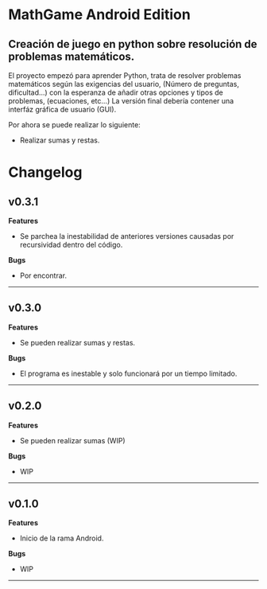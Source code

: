 # MathGame Android Edition

<h2>Creación de juego en python sobre resolución de problemas matemáticos.</h2>
<p>El proyecto empezó para aprender Python, trata de resolver problemas matemáticos según las exigencias del usuario, (Número de preguntas, dificultad...) con la esperanza de añadir otras opciones y tipos de problemas, (ecuaciones, etc...) La versión final debería contener una interfáz gráfica de usuario (GUI).</p>

<p>Por ahora se puede realizar lo siguiente:</p>

- Realizar sumas y restas.

# Changelog

<h2>v0.3.1</h2>

<b>Features</b>

- Se parchea la inestabilidad de anteriores versiones causadas por recursividad dentro del código.

<b>Bugs</b>

- Por encontrar.

<hr>


<h2>v0.3.0</h2>

<b>Features</b>

- Se pueden realizar sumas y restas.

<b>Bugs</b>

- El programa es inestable y solo funcionará por un tiempo limitado.

<hr>

<h2>v0.2.0</h2>

<b>Features</b>

- Se pueden realizar sumas (WIP)

<b>Bugs</b>

- WIP

<hr>

<h2>v0.1.0</h2>

<b>Features</b>

- Inicio de la rama Android.

<b>Bugs</b>

- WIP

<hr>
